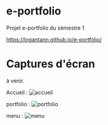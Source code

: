 # e-portfolio
Projet e-portfolio du sémestre 1

https://logantann.github.io/e-portfolio/


# Captures d'écran

à venir.

Accueil : 
![accueil](https://user-images.githubusercontent.com/28659185/102274291-eb5bcf80-3f23-11eb-86cc-5f2a637ea9a1.png)

portfolio :
![portfolio](https://user-images.githubusercontent.com/28659185/102274393-1a724100-3f24-11eb-81e6-3f2aa229e146.png)

menu : 
![menu](https://user-images.githubusercontent.com/28659185/102274144-ad5eab80-3f23-11eb-9776-9fd44a1a3d45.png)
